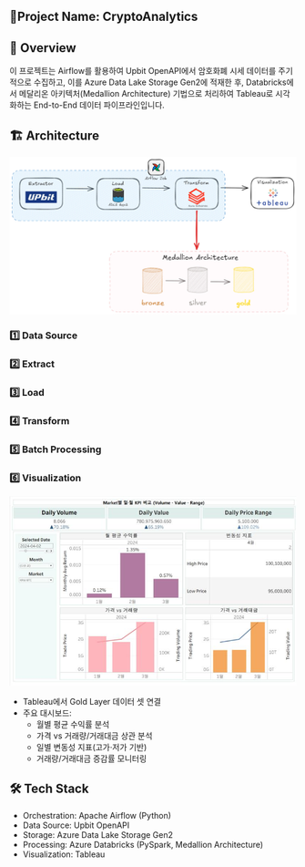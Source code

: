 ## **📌Project Name: CryptoAnalytics**


## **🧾 Overview**
이 프로젝트는 Airflow를 활용하여 Upbit OpenAPI에서 암호화폐 시세 데이터를 주기적으로 수집하고, 이를 Azure Data Lake Storage Gen2에 적재한 후, Databricks에서 메달리온 아키텍처(Medallion Architecture) 기법으로 처리하여 Tableau로 시각화하는 End-to-End 데이터 파이프라인입니다.


## 🏗️ Architecture

![architecture](/img/architecture.jpg)

### 1️⃣ Data Source

### 2️⃣ Extract

### 3️⃣ Load

### 4️⃣ Transform

### 5️⃣ Batch Processing

### 6️⃣ Visualization
![visualization](/img/Tableau%20Visualization.jpg)
- Tableau에서 Gold Layer 데이터 셋 연결
- 주요 대시보드:
  - 월별 평균 수익률 분석
  - 가격 vs 거래량/거래대금 상관 분석
  - 일별 변동성 지표(고가·저가 기반)
  - 거래량/거래대금 증감률 모니터링
  

## 🛠️ Tech Stack
- Orchestration: Apache Airflow (Python)
- Data Source: Upbit OpenAPI
- Storage: Azure Data Lake Storage Gen2
- Processing: Azure Databricks (PySpark, Medallion Architecture)
- Visualization: Tableau



